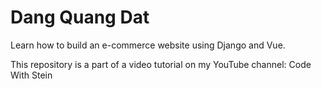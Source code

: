 # Dang Quang Dat

Learn how to build an e-commerce website using Django and Vue.

This repository is a part of a video tutorial on my YouTube channel: Code With Stein


